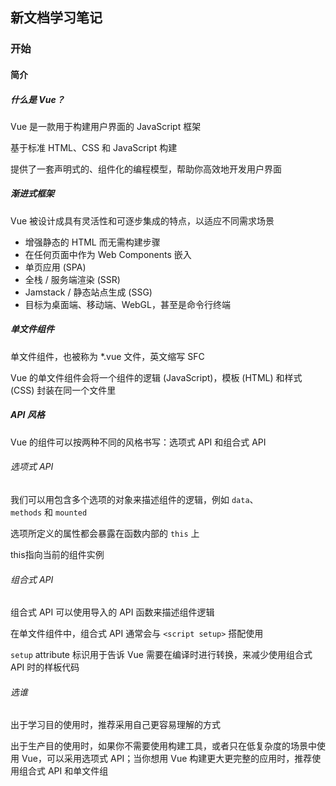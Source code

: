 ## 新文档学习笔记

### 开始
#### 简介
##### 什么是 Vue？
Vue 是一款用于构建用户界面的 JavaScript 框架

基于标准 HTML、CSS 和 JavaScript 构建

提供了一套声明式的、组件化的编程模型，帮助你高效地开发用户界面


##### 渐进式框架

Vue 被设计成具有灵活性和可逐步集成的特点，以适应不同需求场景

-   增强静态的 HTML 而无需构建步骤
-   在任何页面中作为 Web Components 嵌入
-   单页应用 (SPA)
-   全栈 / 服务端渲染 (SSR)
-   Jamstack / 静态站点生成 (SSG)
-   目标为桌面端、移动端、WebGL，甚至是命令行终端

##### 单文件组件

单文件组件，也被称为 *.vue 文件，英文缩写 SFC

Vue 的单文件组件会将一个组件的逻辑 (JavaScript)，模板 (HTML) 和样式 (CSS) 封装在同一个文件里

##### API 风格
Vue 的组件可以按两种不同的风格书写：选项式 API 和组合式 API

###### 选项式 API

我们可以用包含多个选项的对象来描述组件的逻辑，例如 `data`、`methods` 和 `mounted`

选项所定义的属性都会暴露在函数内部的 `this` 上

this指向当前的组件实例

###### 组合式 API
组合式 API 可以使用导入的 API 函数来描述组件逻辑

在单文件组件中，组合式 API 通常会与 `<script setup>` 搭配使用


`setup` attribute 标识用于告诉 Vue 需要在编译时进行转换，来减少使用组合式 API 时的样板代码



###### 选谁

出于学习目的使用时，推荐采用自己更容易理解的方式

出于生产目的使用时，如果你不需要使用构建工具，或者只在低复杂度的场景中使用 Vue，可以采用选项式 API；当你想用 Vue 构建更大更完整的应用时，推荐使用组合式 API 和单文件组